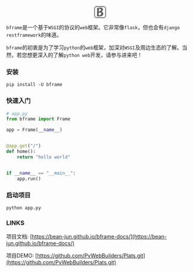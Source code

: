 <div align=center>
<svg version="1.1" id="Layer_1" xmlns="http://www.w3.org/2000/svg" xmlns:xlink="http://www.w3.org/1999/xlink" x="0px" y="0px" width="32px" height="32px" viewBox="0 0 32 32" enable-background="new 0 0 32 32" xml:space="preserve">  <image id="image0" width="32" height="32" x="0" y="0"
    href="data:image/png;base64,iVBORw0KGgoAAAANSUhEUgAAABAAAAAQCAQAAAC1+jfqAAAABGdBTUEAALGPC/xhBQAAACBjSFJN
AAB6JgAAgIQAAPoAAACA6AAAdTAAAOpgAAA6mAAAF3CculE8AAAAAmJLR0QA/4ePzL8AAAAHdElN
RQfnCgwNFCDa60JNAAABNElEQVQoz3WRPUtCcRjFf89fy7o0BDaYUhQ0FWT3qoP5IRqKPkASNOTQ
FxBrbrG1Iell6QVaWgrChhTSdKtoaAlsjIYSjO7T0hUyO+PhcH4HjsDMrC+HhfJbok2Tq15jJ51S
YoQuikacop2U2LlJV57B2eVSLDJM8KQbtQMAO2wKBqvyDCDjssMSR+SJyJ6zCFBvYPnb7E9wM/Uy
xN7JyjyHAKjxiOqCvgAwBNQ8398eLeB7HesLrumK3PRu/QmoT+AsOMWgPH6tlpue30bQg3Kvm5rH
+Erxhb+IAO7tMoC9byqa57izIUDrB/YGDE/2djQwwAdAbFQLwNVdywtIO9AfO9Uwtvh5kLRHNtqM
RgBhWxvunpyQdeeYrj4BJELaJJ5yina421mJkHMRTwnYSbP+/93faZxhTIVe2vEAAAAldEVYdGRh
dGU6Y3JlYXRlADIwMjMtMTAtMTJUMTE6MjA6MzIrMDI6MDD7aUGnAAAAJXRFWHRkYXRlOm1vZGlm
eQAyMDIzLTEwLTEyVDExOjIwOjMyKzAyOjAwijT5GwAAAABJRU5ErkJggg==" />
</svg>
</div>


`bframe`是一个基于`WSGI`的协议的`web`框架。它非常像`flask`，但也会有`django restframework`的味道。

`bframe`的初衷是为了学习`python`的`web`框架，加深对`WSGI`及周边生态的了解。当然，若您想更深入的了解`python web`开发，请参与进来吧！


### 安装

```shell
pip install -U bframe
```

### 快速入门

```python
# app.py
from bframe import Frame

app = Frame(__name__)


@app.get("/")
def home():
    return "hello world"


if __name__ == "__main__":
    app.run()
```

### 启动项目

```shell
python app.py
```

### LINKS

项目文档: [https://bean-jun.github.io/bframe-docs/](https://bean-jun.github.io/bframe-docs/)

项目DEMO: [https://github.com/PyWebBuilders/Plats.git](https://github.com/PyWebBuilders/Plats.git)
